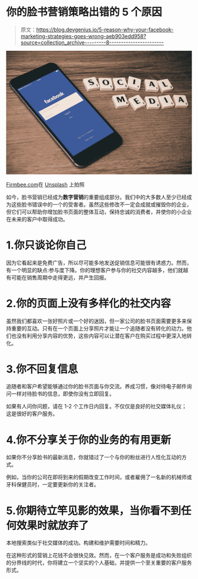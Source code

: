 # 你的脸书营销策略出错的 5 个原因

> 原文：<https://blog.devgenius.io/5-reason-why-your-facebook-marketing-strategies-goes-wrong-aeb903edd958?source=collection_archive---------8----------------------->

![](img/d15703fc4c63117e8c4c2b92e8f66fc4.png)

[Firmbee.com](https://unsplash.com/@firmbee?utm_source=unsplash&utm_medium=referral&utm_content=creditCopyText)在 [Unsplash](https://unsplash.com/s/photos/facebook-ads?utm_source=unsplash&utm_medium=referral&utm_content=creditCopyText) 上拍照

如今，脸书营销已经成为**数字营销**的重要组成部分。我们中的大多数人至少已经成为这些脸书错误中的一个的受害者。虽然这些修改不一定会成就或摧毁你的企业，但它们可以帮助你增加脸书页面的整体互动，保持忠诚的消费者，并使你的小企业在未来的客户中取得成功。

# 1.你只谈论你自己

因为它看起来是免费广告，所以尽可能多地发送促销信息可能很有诱惑力。然而，有一个明显的缺点:参与度下降。你的理想客户参与你的社交内容越多，他们就越有可能在销售周期中走得更远，并产生回报。

# 2.你的页面上没有多样化的社交内容

虽然我们都喜欢一张好照片或一个好的迷因，但一家公司的脸书页面需要更多来保持重要的互动。只有在一个页面上分享照片才能让一个追随者没有转化的动力。他们也没有利用分享内容的优势，这些内容可以让潜在客户在购买过程中更深入地转化。

# 3.你不回复信息

追随者和客户希望能够通过你的脸书页面与你交流。养成习惯，像对待电子邮件询问一样对待脸书的信息，即使你没有立即回复。

如果有人问你问题，请在 1-2 个工作日内回复。不仅仅是良好的社交媒体礼仪；这是很好的客户服务。

# 4.你不分享关于你的业务的有用更新

如果你不分享脸书的最新消息，你就错过了一个与你的粉丝进行人性化互动的方式。

例如，当你的公司在即将到来的假期改变工作时间，或者雇佣了一名新的机械师或牙科保健员时，一定要更新你的关注者。

# 5.你期待立竿见影的效果，当你看不到任何效果时就放弃了

本地搜索类似于社交媒体的成功。构建和维护需要时间和精力。

在这种形式的营销上花钱不会很快见效。然而，在一个客户服务是成功和失败组织的分界线的时代，你将建立一个坚实的个人基础，并提供一个至关重要的客户服务形式。